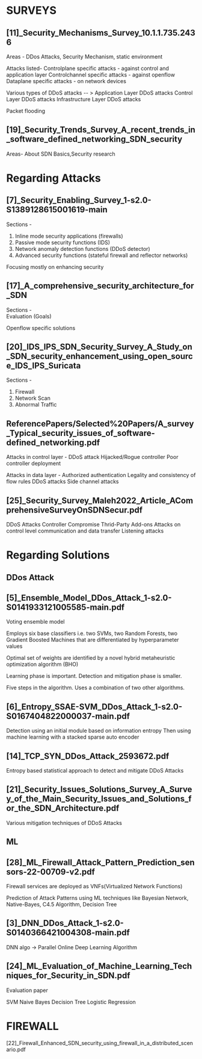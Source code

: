 
SURVEYS
===================================================================================

## \[11]\_Security_Mechanisms_Survey_10.1.1.735.2436 
Areas - DDos Attacks, Security Mechanism, static environment

Attacks listed-
Controlplane specific attacks - against control and application layer
Controlchannel specific attacks - against openflow
Dataplane specific attacks - on network devices

Various types of DDoS attacks -- >
Application Layer DDoS attacks
Control Layer DDoS attacks
Infrastructure Layer DDoS attacks

Packet flooding
 
## \[19]\_Security_Trends_Survey_A_recent_trends_in_software_defined_networking_SDN_security
Areas- About SDN Basics,Security research


Regarding Attacks
=====================================================================================

## \[7\]\_Security_Enabling_Survey_1-s2.0-S1389128615001619-main
Sections - <br>
1. Inline mode security applications (firewalls)
2. Passive mode security functions (IDS)
3. Network anomaly detection functions (DDoS detector)
4. Advanced security functions (stateful firewall and reflector networks)

Focusing mostly on enhancing security

## \[17\]\_A_comprehensive_security_architecture_for_SDN
Sections - <br>
Evaluation (Goals)

Openflow specific solutions

## \[20\]\_IDS_IPS_SDN_Security_Survey_A_Study_on_SDN_security_enhancement_using_open_source_IDS_IPS_Suricata
Sections - <br>
1. Firewall
2. Network Scan
3. Abnormal Traffic

## ReferencePapers/Selected%20Papers/A_survey_Typical_security_issues_of_software-defined_networking.pdf

Attacks in control layer -
DDoS attack
Hijacked/Rogue controller
Poor controller deployment

Attacks in data layer -
Authorized authentication
Legality and consistency of flow rules
DDoS attacks
Side channel attacks

## \[25\]\_Security_Survey_Maleh2022_Article_AComprehensiveSurveyOnSDNSecur.pdf

DDoS Attacks
Controller Compromise
Thrid-Party Add-ons
Attacks on control level communication and data transfer
Listening attacks


Regarding Solutions
=======================================================================================

DDos Attack
------------------

## \[5\]\_Ensemble_Model_DDos_Attack_1-s2.0-S0141933121005585-main.pdf

Voting ensemble model

Employs six base classifiers i.e. two SVMs, two Random Forests, two Gradient Boosted Machines that are differentiated by hyperparameter values

Optimal set of weights are identified by a novel hybrid metaheuristic optimization algorithm (BHO)

Learning phase is important. Detection and mitigation phase is smaller.

Five steps in the algorithm. Uses a combination of two other algorithms.

## \[6\]\_Entropy_SSAE-SVM_DDos_Attack_1-s2.0-S0167404822000037-main.pdf

Detection using an initial module based on information entropy
Then using machine learning with a stacked sparse auto encoder

## \[14\]\_TCP_SYN_DDos_Attack_2593672.pdf

Entropy based statistical approach to detect and mitigate DDoS Attacks


## \[21\]\_Security_Issues_Solutions_Survey_A_Survey_of_the_Main_Security_Issues_and_Solutions_for_the_SDN_Architecture.pdf

Various mitigation techniques of DDoS Attacks


ML
--

## \[28\]\_ML_Firewall_Attack_Pattern_Prediction_sensors-22-00709-v2.pdf

Firewall services are deployed as VNFs(Virtualized Network Functions)

Prediction of Attack Patterns using ML techniques like Bayesian Network, Native-Bayes, C4.5 Algorithm, Decision Tree

## \[3\]\_DNN_DDos_Attack_1-s2.0-S0140366421004308-main.pdf

DNN algo -> Parallel Online Deep Learning Algorithm

## \[24\]\_ML_Evaluation_of_Machine_Learning_Techniques_for_Security_in_SDN.pdf

Evaluation paper

SVM
Naive Bayes
Decision Tree
Logistic Regression


FIREWALL
===================================================================================

[22]_Firewall_Enhanced_SDN_security_using_firewall_in_a_distributed_scenario.pdf